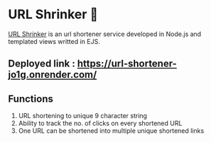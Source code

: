 # URL Shrinker 🤏
[URL Shrinker](https://url-shortener-jo1g.onrender.com/) is an url shortener service developed in Node.js and templated views writted in EJS.

## Deployed link : https://url-shortener-jo1g.onrender.com/

## Functions
  1. URL shortening to unique 9 character string
  1. Ability to track the no. of clicks on every shortened URL
  1. One URL can be shortened into multiple unique shortened links
  
